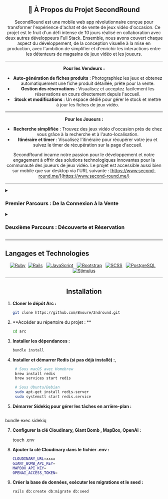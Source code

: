 <div align="center">

  
## 🚀 À Propos du Projet SecondRound

SecondRound est une mobile web app révolutionnaire conçue pour transformer l'expérience d'achat et de vente de jeux vidéo d'occasion. Ce projet est le fruit d'un défi intense de 10 jours réalisé en collaboration avec deux autres développeurs Full Stack. Ensemble, nous avons couvert chaque aspect du développement, de la conception visuelle à la mise en production, avec l'ambition de simplifier et d'enrichir les interactions entre les détenteurs de magasins de jeux vidéo et les joueurs.


***


**Pour les Vendeurs :**
- **Auto-génération de fiches produits** : Photographiez les jeux et obtenez automatiquement une fiche produit détaillée, prête pour la vente.
- **Gestion des réservations** : Visualisez et acceptez facilement les réservations en cours directement depuis l'accueil.
- **Stock et modifications** : Un espace dédié pour gérer le stock et mettre à jour les fiches de jeux vidéo.


***

**Pour les Joueurs :**
- **Recherche simplifiée** : Trouvez des jeux vidéo d'occasion près de chez vous grâce à la recherche et à l'auto-localisation.
- **Itinéraire et timer** : Visualisez l'itinéraire pour récupérer votre jeu et suivez le timer de récupération sur la page d'accueil.

SecondRound incarne notre passion pour le développement et notre engagement à offrir des solutions technologiques innovantes pour la communauté des joueurs de jeux vidéo. Le projet est accessible aussi bien sur mobile que sur desktop via l'URL suivante : [https://www.second-round.me/](https://www.second-round.me/)

</div>


***


<details>
<summary>
  
  ### Premier Parcours : De la Connexion à la Vente</summary>

<p align="center">
  <img src="https://res.cloudinary.com/dgmantli3/image/upload/w_500,h_300/v1712592412/SecondRound/Connection.png" alt="Page de connexion" width="500"/><br/>
  *Commencez par une connexion fluide et sécurisée.*
</p>

<p align="center">
  <img src="https://res.cloudinary.com/dgmantli3/image/upload/w_500,h_300/v1712592410/SecondRound/LandingCust.png" alt="Accueil après connexion" width="500"/><br/>
  *Accédez à une interface simplifiée pour photographier votre jeu.*
</p>

<p align="center">
  <img src="https://res.cloudinary.com/dgmantli3/image/upload/w_500,h_300/v1712601416/SecondRound/rjqsjurxsfxr2hp1dzj6.png" alt="Analyse de la photo du jeu" width="500"/><br/>
  *L'analyse intelligente remplit automatiquement les détails du jeu.*
</p>

</details>

<details>
<summary>
  
  ### Deuxième Parcours : Découverte et Réservation</summary>

<p align="center">
  <img src="https://res.cloudinary.com/dgmantli3/image/upload/w_500,h_300/v1712592410/SecondRound/Pageclient.png" alt="Page d'accueil colorée" width="500"/><br/>
  *Explorez l'accueil dynamique offrant recherche localisée.*
</p>

<p align="center">
  <img src="https://res.cloudinary.com/dgmantli3/image/upload/w_500,h_300/v1712592417/SecondRound/Recherche.png" alt="Recherche localisée de jeux" width="500"/><br/>
  *Effectuez des recherches précises pour trouver les jeux à proximité.*
</p>

<p align="center">
  <img src="https://res.cloudinary.com/dgmantli3/image/upload/w_500,h_300/v1712592413/SecondRound/Aller.png" alt="Vue de la réservation et itinéraire" width="500"/><br/>
  *Consultez vos réservations et l'itinéraire pour récupérer votre jeu.*
</p>

<p align="center">
  <img src="https://res.cloudinary.com/dgmantli3/image/upload/w_500,h_300/v1712592416/SecondRound/Combat.png" alt="Combat de jeux" width="500"/><br/>
  *Participez à des "combats de jeux" ludiques pour découvrir le jeu parfait.*
</details>

***

## Langages et Technologies
</div>

<div align="center">
  
[![Ruby](https://img.shields.io/badge/Ruby-red.svg)](https://www.ruby-lang.org/en/) &nbsp;[![Rails](https://img.shields.io/badge/Rails-brightgreen.svg)](https://rubyonrails.org/) &nbsp;  [![JavaScript](https://img.shields.io/badge/JavaScript-yellow.svg)](https://developer.mozilla.org/en-US/docs/Web/JavaScript) &nbsp; [![Bootstrap](https://img.shields.io/badge/Bootstrap-blueviolet.svg)](https://getbootstrap.com/) &nbsp; [![SCSS](https://img.shields.io/badge/SCSS-orange.svg)](https://sass-lang.com/) &nbsp; [![PostgreSQL](https://img.shields.io/badge/PostgreSQL-blue.svg)](https://www.postgresql.org/) &nbsp; [![Stimulus](https://img.shields.io/badge/Stimulus-lightgrey.svg)](https://stimulus.hotwired.dev/)
</div>

***

<div align="center">
  
## Installation
</div>

1. **Cloner le dépôt Arc :**
   ```bash
   git clone https://github.com/Bnoure/2ndround.git
2. **Accéder au répertoire du projet : **
   ```bash
   cd arc
3. **Installer les dépendances :**
   ```bash
   bundle install
4. **Installer et démarrer Redis (si pas déjà installé) :**,
   ```bash
    # Sous macOS avec Homebrew
    brew install redis
    brew services start redis

    # Sous Ubuntu/Debian
    sudo apt-get install redis-server
    sudo systemctl start redis.service
   
5. **Démarrer Sidekiq pour gérer les tâches en arrière-plan :**
   ```bash
  bundle exec sidekiq
   
7. **Configurer la clé Cloudinary, Giant Bomb , MapBox, OpenAi :**
   
   touch .env
   
8. **Ajouter la clé Cloudinary dans le fichier .env :**
   ```bash
   CLOUDINARY_URL=xxxx
   GIANT_BOMB_API_KEY=
   MAPBOX_API_KEY=
   OPENAI_ACCESS_TOKEN=
   
   
9. **Créer la base de données, exécuter les migrations et le seed :**
   ```bash
   rails db:create db:migrate db:seed


</p>



